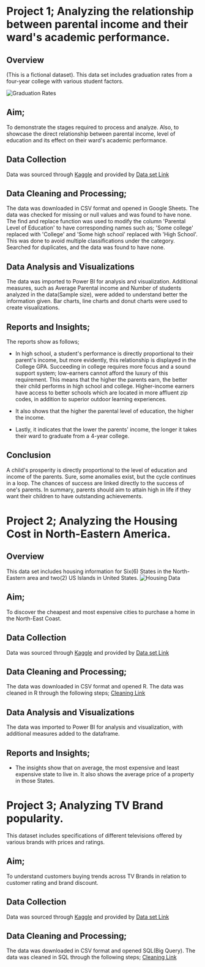 
# Project 1; Analyzing the relationship between parental income and their ward's academic performance.

## Overview
(This is a fictional dataset).
This data set includes graduation rates from a four-year college with various student factors.

![Graduation Rates](https://user-images.githubusercontent.com/132451311/236457879-cebceafb-91d6-4ce1-8b3f-59dae1aa2fb6.png)

## Aim; 
To demonstrate the stages required to process and analyze. Also, to showcase the direct relationship between parental income, level of education and its effect on their ward's academic performance. 

## Data Collection
Data was sourced through [Kaggle](kaggle.com) and provided by [Data set Link](https://roycekimmons.com/tools/generated_data/graduation_rate)

## Data Cleaning and Processing;
The data was downloaded in CSV format and opened in Google Sheets. The data was checked for missing or null values and was found to have none. The find and replace function was used to modify the column 'Parental Level of Education' to have corresponding names such as; 'Some college' replaced with 'College' and 'Some high school' replaced with 'High School'. This was done to avoid multiple classifications under the category. Searched for duplicates, and the data was found to have none.

## Data Analysis and Visualizations
The data was imported to Power BI for analysis and visualization. Additional measures, such as Average Parental income and Number of students analyzed in the data(Sample size), were added to understand better the information given. Bar charts, line charts and donut charts were used to create visualizations. 

## Reports and Insights;
The reports show as follows;
* In high school, a student's performance is directly proportional to their parent's income, but more evidently, this relationship is displayed in the College GPA. Succeeding in college requires more focus and a sound support system; low-earners cannot afford the luxury of this requirement. This means that the higher the parents earn, the better their child performs in high school and college. Higher-income earners have access to better schools which are located in more affluent zip codes, in addition to superior outdoor learning experiences.

* It also shows that the higher the parental level of education, the higher the income.

* Lastly, it indicates that the lower the parents' income, the longer it takes their ward to graduate from a 4-year college. 

## Conclusion
A child's prosperity is directly proportional to the level of education and income of the parents. Sure, some anomalies exist, but the cycle continues in a loop. The chances of success are linked directly to the success of one's parents. In summary, parents should aim to attain high in life if they want their children to have outstanding achievements.


# Project 2; Analyzing the Housing Cost in North-Eastern America.

## Overview
This data set includes housing information for Six(6) States in the North-Eastern area and two(2) US Islands in United States.
![Housing Data](https://github.com/BukyChimeh/Bukys_Portfolio/assets/132451311/eefd912d-3c23-4461-879e-afa3e90129ab)


## Aim; 
To discover the cheapest and most expensive cities to purchase a home in the North-East Coast. 

## Data Collection
Data was sourced through [Kaggle](kaggle.com) and provided by [Data set Link](https://www.kaggle.com/jayoza198)

## Data Cleaning and Processing;
The data was downloaded in CSV format and opened R. The data was cleaned in R through the following steps; [Cleaning Link](https://github.com/BukyChimeh/Cleaning-in-R/tree/main)


## Data Analysis and Visualizations
The data was imported to Power BI for analysis and visualization, with additional measures added to the dataframe. 

## Reports and Insights;
* The insights show that on average, the most expensive and least expensive state to live in. It also shows the average price of a property in those States. 


# Project 3; Analyzing TV Brand popularity.
This dataset includes specifications of different televisions offered by various brands with prices and ratings.

## Aim; 
To understand customers buying trends across TV Brands in relation to customer rating and brand discount. 

## Data Collection
Data was sourced through [Kaggle](kaggle.com) and provided by [Data set Link](https://www.kaggle.com/datasets/devsubhash/television-brands-ecommerce-dataset)

## Data Cleaning and Processing;
The data was downloaded in CSV format and opened SQL(Big Query). The data was cleaned in SQL through the following steps; [Cleaning Link](https://github.com/BukyChimeh/Cleaning-in-R/tree/main)







